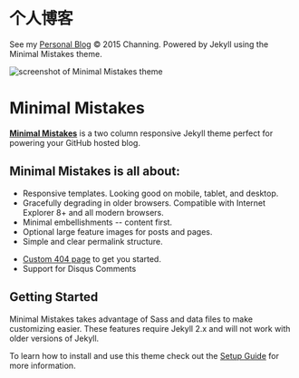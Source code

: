 # 个人博客
See my [Personal Blog](http://jincan39.github.io)
© 2015 Channing. Powered by Jekyll using the Minimal Mistakes theme.



![screenshot of Minimal Mistakes theme](http://mmistakes.github.io/minimal-mistakes/images/mm-theme-post-600.jpg)

# Minimal Mistakes

**[Minimal Mistakes](http://mmistakes.github.io/minimal-mistakes)** is a two column responsive Jekyll theme perfect for powering your GitHub hosted blog.

## Minimal Mistakes is all about:

* Responsive templates. Looking good on mobile, tablet, and desktop.
* Gracefully degrading in older browsers. Compatible with Internet Explorer 8+ and all modern browsers.
* Minimal embellishments -- content first.
* Optional large feature images for posts and pages.
* Simple and clear permalink structure.
<!--* [Custom 404 page](http://mmistakes.github.io/minimal-mistakes/404.html) to get you started.-->
* [Custom 404 page](http://jincan39.github.io/404.html) to get you started.
* Support for Disqus Comments



<!--See a [live version of Minimal Mistakes](http://mmistakes.github.io/minimal-mistakes/) hosted on GitHub.-->

## Getting Started

Minimal Mistakes takes advantage of Sass and data files to make customizing easier. These features require Jekyll 2.x and will not work with older versions of Jekyll.

To learn how to install and use this theme check out the [Setup Guide](http://mmistakes.github.io/minimal-mistakes/theme-setup/) for more information.
